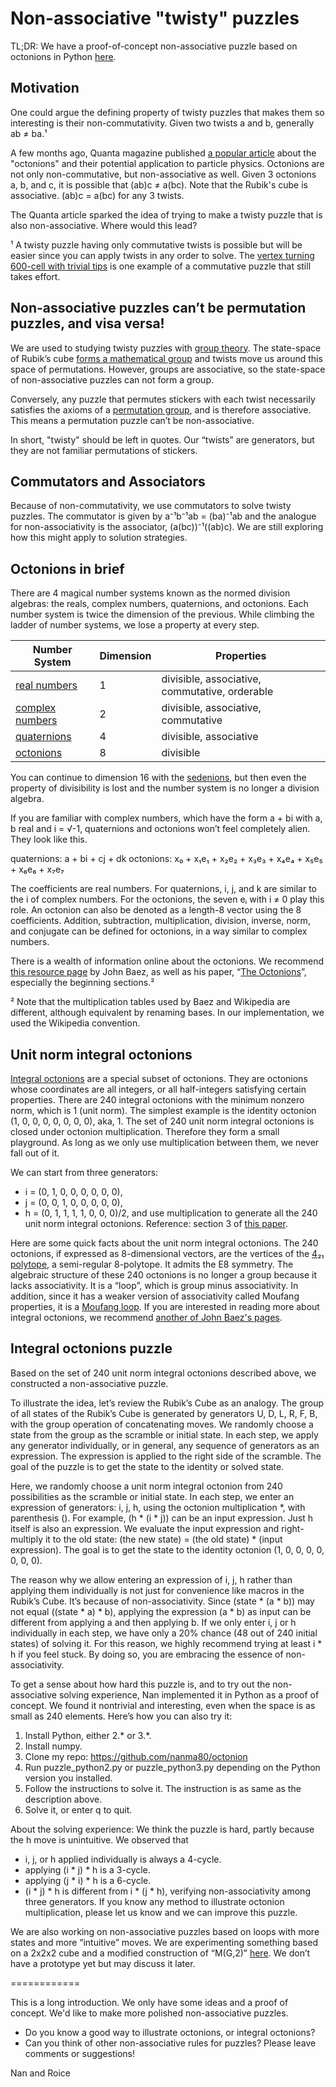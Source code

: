 # Non-associative "twisty" puzzles

TL;DR: We have a proof-of-concept non-associative puzzle based on octonions in Python [here](https://github.com/nanma80/octonion).

## Motivation

One could argue the defining property of twisty puzzles that makes them so interesting is their non-commutativity. Given two twists a and b, generally ab ≠ ba.¹

A few months ago, Quanta magazine published [a popular article](https://www.quantamagazine.org/the-octonion-math-that-could-underpin-physics-20180720/) about the "octonions" and their potential application to particle physics. Octonions are not only non-commutative, but non-associative as well. Given 3 octonions a, b, and c, it is possible that (ab)c ≠ a(bc). Note that the Rubik's cube is associative. (ab)c = a(bc) for any 3 twists.

The Quanta article sparked the idea of trying to make a twisty puzzle that is also non-associative. Where would this lead?

¹ A twisty puzzle having only commutative twists is possible but will be easier since you can apply twists in any order to solve. The [vertex turning 600-cell with trivial tips](https://groups.yahoo.com/neo/groups/4D_Cubing/conversations/messages/1752) is one example of a commutative puzzle that still takes effort.

## Non-associative puzzles can’t be permutation puzzles, and visa versa!

We are used to studying twisty puzzles with [group theory](https://en.wikipedia.org/wiki/Group_theory). The state-space of Rubik’s cube [forms a mathematical group](https://en.wikipedia.org/wiki/Rubik%27s_Cube_group) and twists move us around this space of permutations. However, groups are associative, so the state-space of non-associative puzzles can not form a group.

Conversely, any puzzle that permutes stickers with each twist necessarily satisfies the axioms of a [permutation group](https://en.wikipedia.org/wiki/Permutation_group), and is therefore associative. This means a permutation puzzle can’t be non-associative.

In short, "twisty" should be left in quotes. Our “twists” are generators, but they are not familiar permutations of stickers.

## Commutators and Associators

Because of non-commutativity, we use commutators to solve twisty puzzles. The commutator is given by a⁻¹b⁻¹ab = (ba)⁻¹ab and the analogue for non-associativity is the associator, (a(bc))⁻¹((ab)c). We are still exploring how this might apply to solution strategies.

## Octonions in brief

There are 4 magical number systems known as the normed division algebras: the reals, complex numbers, quaternions, and octonions. Each number system is twice the dimension of the previous. While climbing the ladder of number systems, we lose a property at every step.

Number System | Dimension | Properties
------------ | ------------- | -------------
[real numbers](https://en.wikipedia.org/wiki/Real_number) | 1 | divisible, associative, commutative, orderable
[complex numbers](https://en.wikipedia.org/wiki/Complex_number) | 2 | divisible, associative, commutative
[quaternions](https://en.wikipedia.org/wiki/Quaternion) | 4 | divisible, associative
[octonions](https://en.wikipedia.org/wiki/Octonion) | 8 | divisible

You can continue to dimension 16 with the [sedenions](https://en.wikipedia.org/wiki/Sedenion), but then even the property of divisibility  is lost and the number system is no longer a division algebra.

If you are familiar with complex numbers, which have the form a + bi with a, b real and i = √-1, quaternions and octonions won’t feel completely alien. They look like this.

quaternions: a + bi + cj + dk
octonions: x₀ + x₁e₁ + x₂e₂ + x₃e₃ + x₄e₄ + x₅e₅ + x₆e₆ + x₇e₇

The coefficients are real numbers. For quaternions, i, j, and k are similar to the i of complex numbers. For the octonions, the seven eᵢ with i ≠ 0 play this role. An octonion can also be denoted as a length-8 vector using the 8 coefficients. Addition, subtraction, multiplication, division, inverse, norm, and conjugate can be defined for octonions, in a way similar to complex numbers.

There is a wealth of information online about the octonions. We recommend [this resource page](http://math.ucr.edu/home/baez/octonions/) by John Baez, as well as his paper, “[The Octonions](http://math.ucr.edu/home/baez/octonions/octonions.pdf)”, especially the beginning sections.² 

² Note that the multiplication tables used by Baez and Wikipedia are different, although equivalent by renaming bases. In our implementation, we used the Wikipedia convention.

## Unit norm integral octonions

[Integral octonions](https://en.wikipedia.org/wiki/Octonion#Integral_octonions) are a special subset of octonions. They are octonions whose coordinates are all integers, or all half-integers satisfying certain properties. There are 240 integral octonions with the minimum nonzero norm, which is 1 (unit norm). The simplest example is the identity octonion (1, 0, 0, 0, 0, 0, 0, 0), aka, 1. The set of 240 unit norm integral octonions is closed under octonion multiplication. Therefore they form a small playground. As long as we only use multiplication between them, we never fall out of it.

We can start from three generators:
  * i = (0, 1, 0, 0, 0, 0, 0, 0),
  * j = (0, 0, 1, 0, 0, 0, 0, 0),
  * h = (0, 1, 1, 1, 1, 0, 0, 0)/2,
and use multiplication to generate all the 240 unit norm integral octonions. Reference: section 3 of [this paper](https://arxiv.org/abs/math/0701692).

Here are some quick facts about the unit norm integral octonions. The 240 octonions, if expressed as 8-dimensional vectors, are the vertices of the [4₂₁ polytope](https://en.wikipedia.org/wiki/4_21_polytope), a semi-regular 8-polytope. It admits the E8 symmetry. The algebraic structure of these 240 octonions is no longer a group because it lacks associativity. It is a “loop”, which is group minus associativity. In addition, since it has a weaker version of associativity called Moufang properties, it is a [Moufang loop](https://en.wikipedia.org/wiki/Moufang_loop). If you are interested in reading more about integral octonions, we recommend [another of John Baez's pages](http://math.ucr.edu/home/baez/octonions/integers/).

## Integral octonions puzzle

Based on the set of 240 unit norm integral octonions described above, we constructed a non-associative puzzle.

To illustrate the idea, let’s review the Rubik’s Cube as an analogy. The group of all states of the Rubik’s Cube is generated by generators U, D, L, R, F, B, with the group operation of concatenating moves. We randomly choose a state from the group as the scramble or initial state. In each step, we apply any generator individually, or in general, any sequence of generators as an expression. The expression is applied to the right side of the scramble. The goal of the puzzle is to get the state to the identity or solved state.

Here, we randomly choose a unit norm integral octonion from 240 possibilities as the scramble or initial state. In each step, we enter an expression of generators: i, j, h, using the octonion multiplication *, with parenthesis (). For example, (h * (i * j)) can be an input expression. Just h itself is also an expression. We evaluate the input expression and right-multiply it to the old state:
(the new state) = (the old state) * (input expression).
The goal is to get the state to the identity octonion (1, 0, 0, 0, 0, 0, 0, 0).
 
The reason why we allow entering an expression of i, j, h rather than applying them individually is not just for convenience like macros in the Rubik’s Cube. It’s because of non-associativity. Since (state * (a * b)) may not equal ((state * a) * b), applying the expression (a * b) as input can be different from applying a and then applying b. If we only enter i,  j or h individually in each step, we have only a 20% chance (48 out of 240 initial states) of solving it. For this reason, we highly recommend trying at least i * h if you feel stuck. By doing so, you are embracing the essence of non-associativity.

To get a sense about how hard this puzzle is, and to try out the non-associative solving experience, Nan implemented it in Python as a proof of concept. We found it nontrivial and interesting, even when the space is as small as 240 elements. Here’s how you can also try it:
1. Install Python, either 2.* or 3.*.
1. Install numpy.
1. Clone my repo: https://github.com/nanma80/octonion
1. Run puzzle_python2.py or puzzle_python3.py depending on the Python version you installed.
1. Follow the instructions to solve it. The instruction is as same as the description above.
1. Solve it, or enter q to quit.

About the solving experience: We think the puzzle is hard, partly because the h move is unintuitive. We observed that
* i, j, or h applied individually is always a 4-cycle.
* applying (i * j) * h is a 3-cycle.
* applying (j * i) * h is a 6-cycle.
* (i * j) * h is different from i * (j * h), verifying non-associativity among three generators.
If you know any method to illustrate octonion multiplication, please let us know and we can improve this puzzle.

We are also working on non-associative puzzles based on loops with more states and more “intuitive” moves. We are experimenting something based on a 2x2x2 cube and a modified construction of “M(G,2)” [here](https://en.wikipedia.org/wiki/Moufang_loop#Examples). We don’t have a prototype yet but may discuss it later.

============

This is a long introduction. We only have some ideas and a proof of concept. We'd like to make more polished non-associative puzzles.
* Do you know a good way to illustrate octonions, or integral octonions?
* Can you think of other non-associative rules for puzzles?
Please leave comments or suggestions!

Nan and Roice
